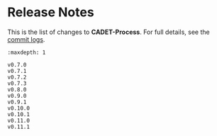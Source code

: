 # Release Notes

This is the list of changes to **CADET-Process**. For full details, see the [commit logs](https://github.com/fau-advanced-separations/CADET-Process/).

```{toctree}
:maxdepth: 1

v0.7.0
v0.7.1
v0.7.2
v0.7.3
v0.8.0
v0.9.0
v0.9.1
v0.10.0
v0.10.1
v0.11.0
v0.11.1
```
